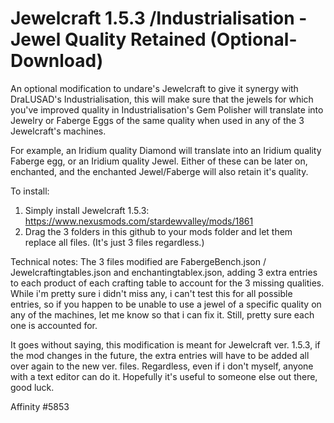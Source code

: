 # Jewelcraft 1.5.3 /Industrialisation - Jewel Quality Retained (Optional-Download) 
An optional modification to undare's Jewelcraft to give it synergy with DraLUSAD's Industrialisation, this will make sure that the jewels for which you've improved quality in Industrialisation's Gem Polisher will translate into Jewelry or Faberge Eggs of the same quality when used in any of the 3 Jewelcraft's machines.

For example, an Iridium quality Diamond will translate into an Iridium quality Faberge egg, or an Iridium quality Jewel. Either of these can be later on, enchanted, and the enchanted Jewel/Faberge will also retain it's quality.

To install: 
1) Simply install Jewelcraft 1.5.3: https://www.nexusmods.com/stardewvalley/mods/1861
2) Drag the 3 folders in this github to your mods folder and let them replace all files. (It's just 3 files regardless.)

Technical notes: The 3 files modified are FabergeBench.json / Jewelcraftingtables.json and enchantingtablex.json, adding 3 extra entries to each product of each crafting table to account for the 3 missing qualities. While i'm pretty sure i didn't miss any, i can't test this for all possible entries, so if you happen to be unable to use a jewel of a specific quality on any of the machines, let me know so that i can fix it. Still, pretty sure each one is accounted for.

It goes without saying, this modification is meant for Jewelcraft ver. 1.5.3, if the mod changes in the future, the extra entries will have to be added all over again to the new ver. files. Regardless, even if i don't myself, anyone with a text editor can do it. 
Hopefully it's useful to someone else out there, good luck.

Affinity #5853
